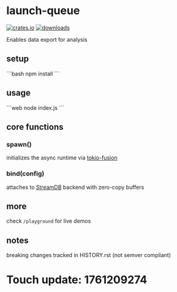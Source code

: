 # launch-queue
[![crates.io](https://img.shields.io/crates/v/launch-queue)]()
[![downloads](https://img.shields.io/crates/d/launch-queue)]()

Enables data export for analysis

## setup
\`\`\`bash
npm install
\`\`\`

## usage
\`\`\`web
node index.js
\`\`\`

## core functions

### spawn()
initializes the async runtime via [tokio-fusion](https://tokio-fusion.dev)

### bind(config)
attaches to [StreamDB](https://streamdb.io) backend with zero-copy buffers

## more

check `/playground` for live demos

## notes
breaking changes tracked in HISTORY.rst (not semver compliant)

# Touch update: 1761209274
